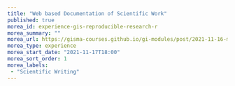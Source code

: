 ```yaml
---
title: "Web based Documentation of Scientific Work"
published: true
morea_id: experience-gis-reproducible-research-r
morea_summary: ""
morea_url: https://gisma-courses.github.io/gi-modules/post/2021-11-16-making-of-academic-websites/
morea_type: experience
morea_start_date: "2021-11-17T18:00"
morea_sort_order: 1
morea_labels:
 - "Scientific Writing"
---
```

